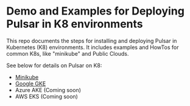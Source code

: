 # Demo and Examples for Deploying Pulsar in K8 environments
This repo documents the steps for installing and deploying Pulsar in Kubernetes (K8) environments.  It includes examples and HowTos for common K8s, like "minikube" and Public Clouds.  

See below for details on Pulsar on K8:
* [Minikube](minikube-win-wsl2/README.md) 
* [Google GKE](gke/README.md)
* Azure AKE (Coming soon)
* AWS EKS (Coming soon)
